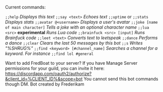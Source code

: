 Current commands:

`;;help` *Displays this text*
`;;say <text>` *Echoes text*
`;;uptime` or `;;stats` *Displays stats*
`;;avatar @<username>` *Displays a user's avatar*
`;;joke [name of main character]` *Tells a joke with an optional character name*
`;;lua <src>` **experimental** *Runs Lua code*
`;;brainfuck <src> [input]` *Runs Brainfuck code*
`;;leet <text>` *Converts text to leetspeak*
`;;dance` *Performs a dance*
`;;clear` *Clears the last 50 messages by this bot*
`;;s` *Writes "%SHRUG%"*
`;;find <keyword> [#channel_name]` *Searches a channel for a keyword. For instance* `;;find lol #general`

Want to add FredBoat to your server? If you have Manage Server permissions for your guild, you can invite it here:
https://discordapp.com/oauth2/authorize?&client_id=%CLIENT_ID%&scope=bot
You cannot send this bot commands though DM.
Bot created by Frederikam